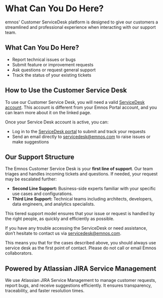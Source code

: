# What Can You Do Here?

emnos' Customer ServiceDesk platform is designed to give our customers a streamlined and professional experience when interacting with our support team.

## What Can You Do Here?

* Report technical issues or bugs
* Submit feature or improvement requests
* Ask questions or request general support
* Track the status of your existing tickets

## How to Use the Customer Service Desk

To use our Customer Service Desk, you will need a valid [ServiceDesk account](/help/servicedesk-account). This account is different from your Emnos Portal account, and you can learn more about it on the linked page.

Once your Service Desk account is active, you can:

* Log in to the [ServiceDesk portal](/help/servicedesk-portal) to submit and track your requests
* Send an email directly to [servicedesk@emnos.com](/help/servicedesk-email) to raise issues or make suggestions

## Our Support Structure

The Emnos Customer Service Desk is your **first line of support**. Our team triages and handles incoming tickets and questions. If needed, your request may be escalated further:

* **Second Line Support:** Business-side experts familiar with your specific use cases and configurations.
* **Third Line Support:** Technical teams including architects, developers, data engineers, and analytics specialists.

This tiered support model ensures that your issue or request is handled by the right people, as quickly and efficiently as possible.

If you have any trouble accessing the ServiceDesk or need assistance, don’t hesitate to contact us via servicedesk@emnos.com.

This means you that for the cases described above, you should always use service desk as the first point of contact. Please do not call or email Emnos collaborators.

## Powered by Atlassian JIRA Service Management

We use Atlassian JIRA Service Management to manage customer requests, report bugs, and receive suggestions efficiently. It ensures transparency, traceability, and faster resolution times.

